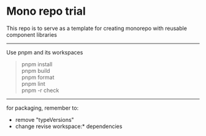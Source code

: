 # Mono repo trial

This repo is to serve as a template for creating monorepo with reusable component libraries

---

Use pnpm and its workspaces

> pnpm install <br/>
> pnpm build <br/>
> pnpm format <br/>
> pnpm lint <br/>
> pnpm -r check <br/>

---

for packaging, remember to:

- remove "typeVersions"
- change revise workspace:\* dependencies
